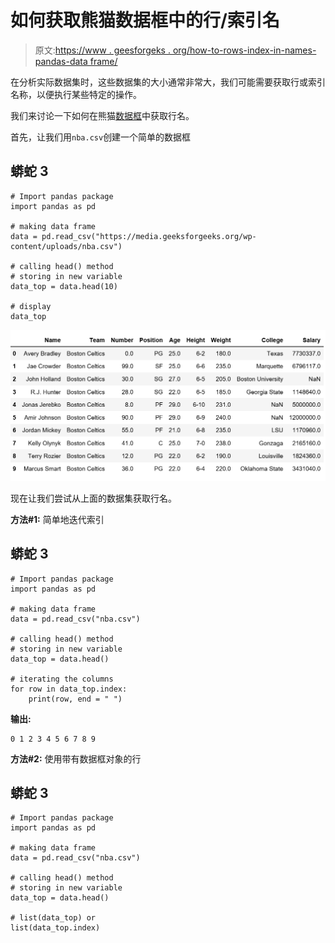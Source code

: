 # 如何获取熊猫数据框中的行/索引名

> 原文:[https://www . geesforgeks . org/how-to-rows-index-in-names-pandas-data frame/](https://www.geeksforgeeks.org/how-to-get-rows-index-names-in-pandas-dataframe/)

在分析实际数据集时，这些数据集的大小通常非常大，我们可能需要获取行或索引名称，以便执行某些特定的操作。

我们来讨论一下如何在熊猫[数据框](https://www.geeksforgeeks.org/python-pandas-dataframe/)中获取行名。

首先，让我们用`nba.csv`创建一个简单的数据框

## 蟒蛇 3

```
# Import pandas package 
import pandas as pd 

# making data frame 
data = pd.read_csv("https://media.geeksforgeeks.org/wp-content/uploads/nba.csv") 

# calling head() method  
# storing in new variable 
data_top = data.head(10) 

# display 
data_top 
```

![](img/06914b348805281845da4373b7453834.png)

现在让我们尝试从上面的数据集获取行名。

**方法#1:** 简单地迭代索引

## 蟒蛇 3

```
# Import pandas package 
import pandas as pd 

# making data frame 
data = pd.read_csv("nba.csv") 

# calling head() method  
# storing in new variable 
data_top = data.head() 

# iterating the columns
for row in data_top.index:
    print(row, end = " ")
```

**输出:**

```
0 1 2 3 4 5 6 7 8 9 
```

**方法#2:** 使用带有数据框对象的行

## 蟒蛇 3

```
# Import pandas package 
import pandas as pd 

# making data frame 
data = pd.read_csv("nba.csv") 

# calling head() method  
# storing in new variable 
data_top = data.head() 

# list(data_top) or
list(data_top.index)
```